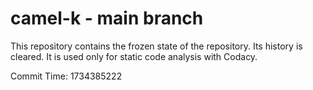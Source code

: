 # camel-k - main branch

This repository contains the frozen state of the repository.
Its history is cleared. It is used only for static code
analysis with Codacy.

Commit Time: 1734385222